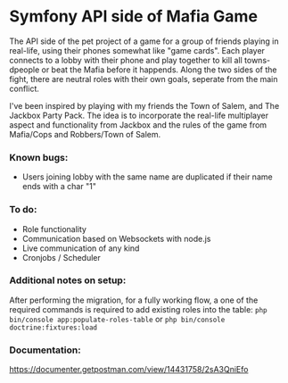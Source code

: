 # Symfony API side of Mafia Game

The API side of the pet project of a game for a group of friends playing in real-life, using their phones somewhat like "game cards". Each player connects to a lobby with their phone and play together to kill all towns-dpeople or beat the Mafia before it happends. Along the two sides of the fight, there are neutral roles with their own goals, seperate from the main conflict.

I've been inspired by playing with my friends the Town of Salem, and The Jackbox Party Pack. The idea is to incorporate the real-life multiplayer aspect and functionality from Jackbox and the rules of the game from Mafia/Cops and Robbers/Town of Salem.

### Known bugs:
  - Users joining lobby with the same name are duplicated if their name ends with a char "1"

### To do:
  - Role functionality
  - Communication based on Websockets with node.js
  - Live communication of any kind
  - Cronjobs / Scheduler

### Additional notes on setup:

After performing the migration, for a fully working flow, a one of the required commands is required to add existing roles into the table:
```php bin/console app:populate-roles-table``` 
or 
```php bin/console doctrine:fixtures:load```

### Documentation:

https://documenter.getpostman.com/view/14431758/2sA3QniEfo
